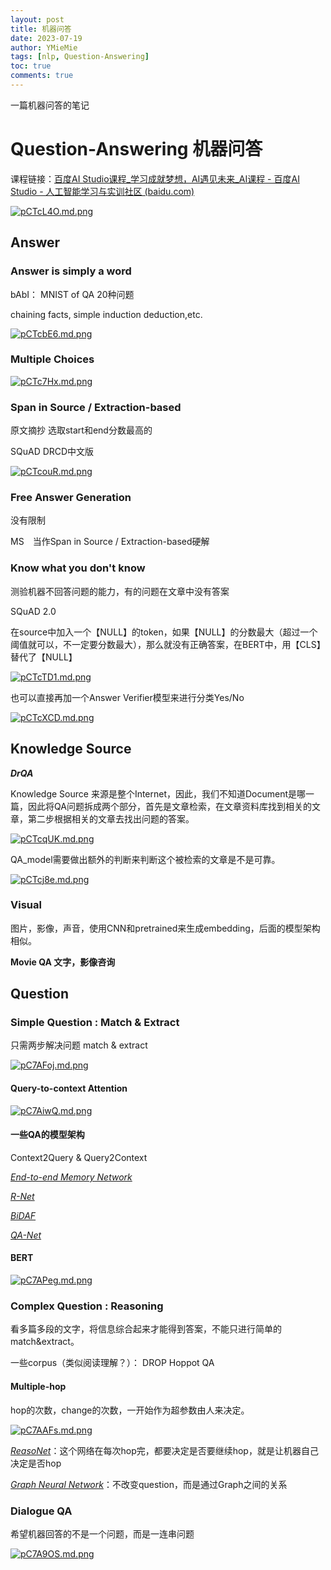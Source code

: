 ```yaml
---
layout: post
title: 机器问答
date: 2023-07-19
author: YMieMie
tags: [nlp, Question-Answering]
toc: true
comments: true
---
```


一篇机器问答的笔记



# Question-Answering  机器问答

课程链接：[百度AI Studio课程_学习成就梦想，AI遇见未来_AI课程 - 百度AI Studio - 人工智能学习与实训社区 (baidu.com)](https://aistudio.baidu.com/aistudio/education/lessonvideo/1000421)

[![pCTcL4O.md.png](https://s1.ax1x.com/2023/07/18/pCTcL4O.md.png)](https://imgse.com/i/pCTcL4O)

## Answer

### Answer is simply  a word

bAbI： MNIST of QA  20种问题

chaining facts, simple induction deduction,etc.

[![pCTcbE6.md.png](https://s1.ax1x.com/2023/07/18/pCTcbE6.md.png)](https://imgse.com/i/pCTcbE6)

### Multiple Choices

[![pCTc7Hx.md.png](https://s1.ax1x.com/2023/07/18/pCTc7Hx.md.png)](https://imgse.com/i/pCTc7Hx)

### Span in Source / Extraction-based

原文摘抄 选取start和end分数最高的

SQuAD             DRCD中文版

[![pCTcouR.md.png](https://s1.ax1x.com/2023/07/18/pCTcouR.md.png)](https://imgse.com/i/pCTcouR)

### Free Answer Generation

没有限制



MS　当作Span in Source / Extraction-based硬解

### Know what you don't know

测验机器不回答问题的能力，有的问题在文章中没有答案

SQuAD 2.0



在source中加入一个【NULL】的token，如果【NULL】的分数最大（超过一个阈值就可以，不一定要分数最大），那么就没有正确答案，在BERT中，用【CLS】替代了【NULL】

[![pCTcTD1.md.png](https://s1.ax1x.com/2023/07/18/pCTcTD1.md.png)](https://imgse.com/i/pCTcTD1)

也可以直接再加一个Answer Verifier模型来进行分类Yes/No

[![pCTcXCD.md.png](https://s1.ax1x.com/2023/07/18/pCTcXCD.md.png)](https://imgse.com/i/pCTcXCD)

## Knowledge Source

***DrQA***

Knowledge Source 来源是整个Internet，因此，我们不知道Document是哪一篇，因此将QA问题拆成两个部分，首先是文章检索，在文章资料库找到相关的文章，第二步根据相关的文章去找出问题的答案。

[![pCTcqUK.md.png](https://s1.ax1x.com/2023/07/18/pCTcqUK.md.png)](https://imgse.com/i/pCTcqUK)



QA_model需要做出额外的判断来判断这个被检索的文章是不是可靠。

[![pCTcj8e.md.png](https://s1.ax1x.com/2023/07/18/pCTcj8e.md.png)](https://imgse.com/i/pCTcj8e)

### Visual

图片，影像，声音，使用CNN和pretrained来生成embedding，后面的模型架构相似。

**Movie QA  文字，影像咨询**

## Question

### Simple Question : Match & Extract

只需两步解决问题 match & extract

[![pC7AFoj.md.png](https://s1.ax1x.com/2023/07/19/pC7AFoj.md.png)](https://imgse.com/i/pC7AFoj)

#### Query-to-context Attention

[![pC7AiwQ.md.png](https://s1.ax1x.com/2023/07/19/pC7AiwQ.md.png)](https://imgse.com/i/pC7AiwQ)

#### 一些QA的模型架构

Context2Query & Query2Context

<u>*End-to-end Memory Network*</u>

<u>*R-Net*</u>

*<u>BiDAF</u>*

<u>*QA-Net*</u>

#### BERT

[![pC7APeg.md.png](https://s1.ax1x.com/2023/07/19/pC7APeg.md.png)](https://imgse.com/i/pC7APeg)

### Complex Question : Reasoning

看多篇多段的文字，将信息综合起来才能得到答案，不能只进行简单的match&extract。

一些corpus（类似阅读理解？）： DROP  Hoppot QA  

#### Multiple-hop

hop的次数，change的次数，一开始作为超参数由人来决定。

[![pC7AAFs.md.png](https://s1.ax1x.com/2023/07/19/pC7AAFs.md.png)](https://imgse.com/i/pC7AAFs)

<u>*ReasoNet*</u>：这个网络在每次hop完，都要决定是否要继续hop，就是让机器自己决定是否hop

*<u>Graph Neural Network</u>*：不改变question，而是通过Graph之间的关系

### Dialogue QA

希望机器回答的不是一个问题，而是一连串问题

[![pC7A9OS.md.png](https://s1.ax1x.com/2023/07/19/pC7A9OS.md.png)](https://imgse.com/i/pC7A9OS)
